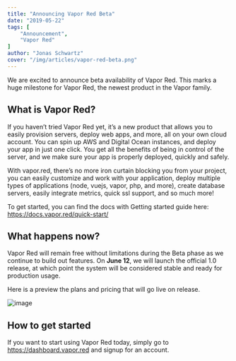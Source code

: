 ```yaml
---
title: "Announcing Vapor Red Beta"
date: "2019-05-22"
tags: [
    "Announcement",
    "Vapor Red"
]
author: "Jonas Schwartz"
cover: "/img/articles/vapor-red-beta.png"
---
```


We are excited to announce beta availability of Vapor Red. This marks a huge milestone for Vapor Red, the newest product in the Vapor family.

## What is Vapor Red?

If you haven’t tried Vapor Red yet, it’s a new product that allows you to easily provision servers, deploy web apps, and more, all on your own cloud account. You can spin up AWS and Digital Ocean instances, and deploy your app in just one click. You get all the benefits of being in control of the server, and we make sure your app is properly deployed, quickly and safely.

With vapor.red, there’s no more iron curtain blocking you from your project, you can easily customize and work with your application, deploy multiple types of applications (node, vuejs, vapor, php, and more), create database servers, easily integrate metrics, quick ssl support, and so much more!

To get started, you can find the docs with Getting started guide here: <a href="https://docs.vapor.red/quick-start/" target="_BLANK">https://docs.vapor.red/quick-start/</a>

## What happens now?

Vapor Red will remain free without limitations during the Beta phase as we continue to build out features. On **June 12**, we will launch the official 1.0 release, at which point the system will be considered stable and ready for production usage.

Here is a preview the plans and pricing that will go live on release.

![image](/img/articles/vapor-red-beta2.png)

## How to get started

If you want to start using Vapor Red today, simply go to <a href="https://dashboard.vapor.red" target="_BLANK">https://dashboard.vapor.red</a> and signup for an account.
